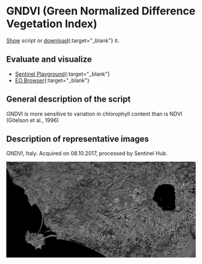 # GNDVI (Green Normalized Difference Vegetation Index)

<a href="#" id='togglescript'>Show</a> script or [download](script.js){:target="_blank"} it.
<div id='script_view' style="display:none">
{% highlight javascript %}
{% include_relative script.js %}
{% endhighlight %}
</div>

## Evaluate and visualize
 - [Sentinel Playground](https://apps.sentinel-hub.com/sentinel-playground/?source=S2&lat=41.99483946155798&lng=12.241172790527344&zoom=12&preset=CUSTOM&layers=B01,B02,B03&maxcc=20&gain=1.0&gamma=1.0&time=2019-05-01%7C2019-11-21&atmFilter=&showDates=false&evalscript=Ci8vIEdyZWVuIE5vcm1hbGl6ZWQgRGlmZmVyZW5jZSBWZWdldGF0aW9uIEluZGV4ICAgKGFiYnJ2LiBHTkRWSSkKLy8gR2VuZXJhbCBmb3JtdWxhOiAoTklSIC0gWzU0MDo1NzBdKSAvIChOSVIgKyBbNTQwOjU3MF0pCi8vIFVSTCBodHRwczovL3d3dy5pbmRleGRhdGFiYXNlLmRlL2RiL3NpLXNpbmdsZS5waHA%2Fc2Vuc29yX2lkPTk2JnJzaW5kZXhfaWQ9MjgKCmxldCBpbmRleCA9IChCMDggLSBCMDMpIC8gKEIwOCArIEIwMyk7CnJldHVybltpbmRleF0%3D){:target="_blank"}
 - [EO Browser](https://apps.sentinel-hub.com/eo-browser/?lat=42.5463&lng=11.5961&zoom=11&time=2019-12-10&preset=CUSTOM&datasource=Sentinel-2%20L1C&layers=B01,B02,B03&evalscript=Ci8vIEdyZWVuIE5vcm1hbGl6ZWQgRGlmZmVyZW5jZSBWZWdldGF0aW9uIEluZGV4ICAgKGFiYnJ2LiBHTkRWSSkKLy8gR2VuZXJhbCBmb3JtdWxhOiAoTklSIC0gWzU0MDo1NzBdKSAvIChOSVIgKyBbNTQwOjU3MF0pCi8vIFVSTCBodHRwczovL3d3dy5pbmRleGRhdGFiYXNlLmRlL2RiL3NpLXNpbmdsZS5waHA%2Fc2Vuc29yX2lkPTk2JnJzaW5kZXhfaWQ9MjgKCmxldCBpbmRleCA9IChCMDggLSBCMDMpIC8gKEIwOCArIEIwMyk7CnJldHVybltpbmRleF0%3D){:target="_blank"}

## General description of the script

GNDVI is more sensitive to variation in chlorophyll content than is NDVI (Gitelson et al., 1996)


## Description of representative images

GNDVI, Italy. Acquired on 08.10.2017, processed by Sentinel Hub. 

![GNDVI](fig/fig1.png)


